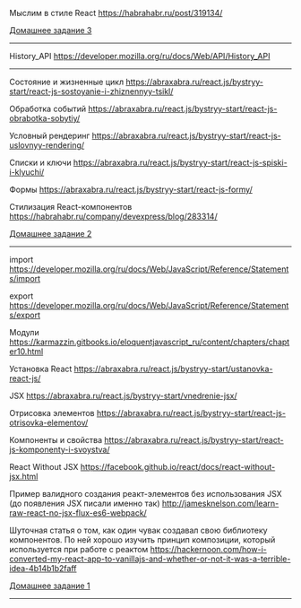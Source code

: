 Мыслим в стиле React
https://habrahabr.ru/post/319134/

[Домашнее задание 3](/task_03)

---

History_API
https://developer.mozilla.org/ru/docs/Web/API/History_API

---

Состояние и жизненные цикл
https://abraxabra.ru/react.js/bystryy-start/react-js-sostoyanie-i-zhiznennyy-tsikl/

Обработка событий
https://abraxabra.ru/react.js/bystryy-start/react-js-obrabotka-sobytiy/

Условный рендеринг
https://abraxabra.ru/react.js/bystryy-start/react-js-uslovnyy-rendering/

Списки и ключи
https://abraxabra.ru/react.js/bystryy-start/react-js-spiski-i-klyuchi/

Формы
https://abraxabra.ru/react.js/bystryy-start/react-js-formy/

Стилизация React-компонентов
https://habrahabr.ru/company/devexpress/blog/283314/

[Домашнее задание 2](/task_02)

---

import
https://developer.mozilla.org/ru/docs/Web/JavaScript/Reference/Statements/import

export
https://developer.mozilla.org/ru/docs/Web/JavaScript/Reference/Statements/export

Модули
https://karmazzin.gitbooks.io/eloquentjavascript_ru/content/chapters/chapter10.html

Установка  React
https://abraxabra.ru/react.js/bystryy-start/ustanovka-react-js/

JSX
https://abraxabra.ru/react.js/bystryy-start/vnedrenie-jsx/

Отрисовка элементов
https://abraxabra.ru/react.js/bystryy-start/react-js-otrisovka-elementov/

Компоненты и свойства
https://abraxabra.ru/react.js/bystryy-start/react-js-komponenty-i-svoystva/

React Without JSX
https://facebook.github.io/react/docs/react-without-jsx.html

Пример валидного создания реакт-элементов без использования JSX (до появления JSX писали именно так)
http://jamesknelson.com/learn-raw-react-no-jsx-flux-es6-webpack/

Шуточная статья о том, как один чувак создавал свою библиотеку компонентов. По ней хорошо изучить принцип композиции, который используется при работе с реактом
https://hackernoon.com/how-i-converted-my-react-app-to-vanillajs-and-whether-or-not-it-was-a-terrible-idea-4b14b1b2faff

[Домашнее задание 1](/task_01)

---

